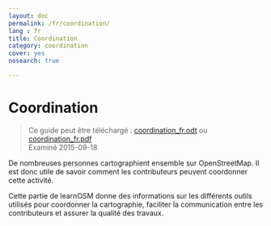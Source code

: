 ```yaml
---
layout: doc
permalink: /fr/coordination/
lang : fr
title: Coordination
category: coordination
cover: yes
nosearch: true

---
```


Coordination
============

> Ce guide peut être téléchargé : [coordination_fr.odt](/files/coordination_fr.odt) ou [coordination_fr.pdf](/files/coordination_fr.pdf)  
> Examiné 2015-09-18

De nombreuses personnes cartographient ensemble sur OpenStreetMap. Il est donc
utile de savoir comment les contributeurs peuvent coordonner cette activité.

Cette partie de learnOSM donne des informations sur les différents outils
utilisés pour coordonner la cartographie, faciliter la communication entre les contributeurs
et assurer la qualité des travaux.